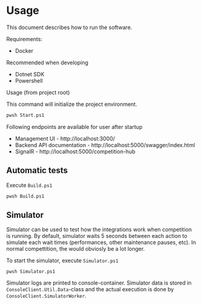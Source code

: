 # Usage

This document describes how to run the software.

Requirements:

* Docker

Recommended when developing

* Dotnet SDK
* Powershell

Usage (from project root)

This command will initialize the project environment.

```bash
pwsh Start.ps1
```

Following endpoints are available for user after startup

* Management UI - http://localhost:3000/
* Backend API documentation - http://localhost:5000/swagger/index.html
* SignalR - http://localhost:5000/competition-hub

## Automatic tests

Execute `Build.ps1`

```bash
pwsh Build.ps1
```

## Simulator

Simulator can be used to test how the integrations work when competition is
running. By default, simulator waits 5 seconds between each action to simulate
each wait times (performances, other maintenance pauses, etc). In normal
compettition, the would obviosly be a lot longer.

To start the simulator, execute `Simulator.ps1`
```
pwsh Simulator.ps1
```

Simulator logs are printed to console-container. Simulator data is stored in
`ConsoleClient.Util.Data`-class and the actual execution is done by
`ConsoleClient.SimulatorWorker`.
